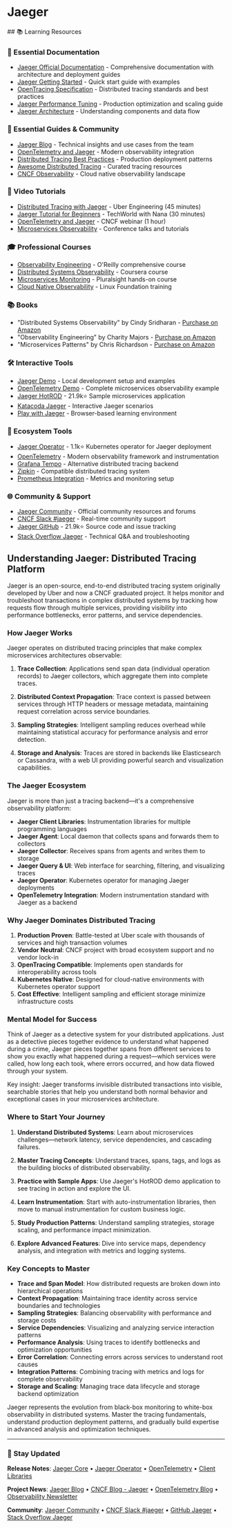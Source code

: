 # Jaeger

<GitHubButtons />
## 📚 Learning Resources

### 📖 Essential Documentation
- [Jaeger Official Documentation](https://www.jaegertracing.io/docs/) - Comprehensive documentation with architecture and deployment guides
- [Jaeger Getting Started](https://www.jaegertracing.io/docs/getting-started/) - Quick start guide with examples
- [OpenTracing Specification](https://opentracing.io/specification/) - Distributed tracing standards and best practices
- [Jaeger Performance Tuning](https://www.jaegertracing.io/docs/performance-tuning/) - Production optimization and scaling guide
- [Jaeger Architecture](https://www.jaegertracing.io/docs/architecture/) - Understanding components and data flow

### 📝 Essential Guides & Community
- [Jaeger Blog](https://medium.com/jaegertracing) - Technical insights and use cases from the team
- [OpenTelemetry and Jaeger](https://opentelemetry.io/docs/reference/specification/trace/jaeger/) - Modern observability integration
- [Distributed Tracing Best Practices](https://www.jaegertracing.io/docs/best-practices/) - Production deployment patterns
- [Awesome Distributed Tracing](https://github.com/dgrijalva/awesome-distributed-tracing) - Curated tracing resources
- [CNCF Observability](https://www.cncf.io/blog/2018/08/02/tracing-jaeger/) - Cloud native observability landscape

### 🎥 Video Tutorials
- [Distributed Tracing with Jaeger](https://www.youtube.com/watch?v=cSiE4OrfBSI) - Uber Engineering (45 minutes)
- [Jaeger Tutorial for Beginners](https://www.youtube.com/watch?v=UNqilb9_zwY) - TechWorld with Nana (30 minutes)
- [OpenTelemetry and Jaeger](https://www.youtube.com/watch?v=_OXYCzwFd1Y) - CNCF webinar (1 hour)
- [Microservices Observability](https://www.youtube.com/results?search_query=jaeger+microservices+tracing) - Conference talks and tutorials

### 🎓 Professional Courses
- [Observability Engineering](https://learning.oreilly.com/library/view/observability-engineering/9781492076438/) - O'Reilly comprehensive course
- [Distributed Systems Observability](https://www.coursera.org/learn/distributed-systems-observability) - Coursera course
- [Microservices Monitoring](https://www.pluralsight.com/courses/microservices-monitoring) - Pluralsight hands-on course
- [Cloud Native Observability](https://training.linuxfoundation.org/training/observability-fundamentals/) - Linux Foundation training

### 📚 Books
- "Distributed Systems Observability" by Cindy Sridharan - [Purchase on Amazon](https://www.amazon.com/Distributed-Systems-Observability-Cindy-Sridharan/dp/1492033448)
- "Observability Engineering" by Charity Majors - [Purchase on Amazon](https://www.amazon.com/Observability-Engineering-Achieving-Production-Excellence/dp/1492076449)
- "Microservices Patterns" by Chris Richardson - [Purchase on Amazon](https://www.amazon.com/Microservices-Patterns-examples-Chris-Richardson/dp/1617294543)

### 🛠️ Interactive Tools
- [Jaeger Demo](https://www.jaegertracing.io/docs/getting-started/#all-in-one) - Local development setup and examples
- [OpenTelemetry Demo](https://opentelemetry.io/docs/demo/) - Complete microservices observability example
- [Jaeger HotROD](https://github.com/jaegertracing/jaeger/tree/main/examples/hotrod) - 21.9k⭐ Sample microservices application
- [Katacoda Jaeger](https://katacoda.com/jaegertracing) - Interactive Jaeger scenarios
- [Play with Jaeger](https://www.jaegertracing.io/docs/getting-started/#sample-app-hotrod) - Browser-based learning environment

### 🚀 Ecosystem Tools
- [Jaeger Operator](https://github.com/jaegertracing/jaeger-operator) - 1.1k⭐ Kubernetes operator for Jaeger deployment
- [OpenTelemetry](https://opentelemetry.io/) - Modern observability framework and instrumentation
- [Grafana Tempo](https://grafana.com/oss/tempo/) - Alternative distributed tracing backend
- [Zipkin](https://zipkin.io/) - Compatible distributed tracing system
- [Prometheus Integration](https://www.jaegertracing.io/docs/monitoring/) - Metrics and monitoring setup

### 🌐 Community & Support
- [Jaeger Community](https://www.jaegertracing.io/community/) - Official community resources and forums
- [CNCF Slack #jaeger](https://slack.cncf.io/) - Real-time community support
- [Jaeger GitHub](https://github.com/jaegertracing/jaeger) - 21.9k⭐ Source code and issue tracking
- [Stack Overflow Jaeger](https://stackoverflow.com/questions/tagged/jaeger) - Technical Q&A and troubleshooting

## Understanding Jaeger: Distributed Tracing Platform

Jaeger is an open-source, end-to-end distributed tracing system originally developed by Uber and now a CNCF graduated project. It helps monitor and troubleshoot transactions in complex distributed systems by tracking how requests flow through multiple services, providing visibility into performance bottlenecks, error patterns, and service dependencies.

### How Jaeger Works

Jaeger operates on distributed tracing principles that make complex microservices architectures observable:

1. **Trace Collection**: Applications send span data (individual operation records) to Jaeger collectors, which aggregate them into complete traces.

2. **Distributed Context Propagation**: Trace context is passed between services through HTTP headers or message metadata, maintaining request correlation across service boundaries.

3. **Sampling Strategies**: Intelligent sampling reduces overhead while maintaining statistical accuracy for performance analysis and error detection.

4. **Storage and Analysis**: Traces are stored in backends like Elasticsearch or Cassandra, with a web UI providing powerful search and visualization capabilities.

### The Jaeger Ecosystem

Jaeger is more than just a tracing backend—it's a comprehensive observability platform:

- **Jaeger Client Libraries**: Instrumentation libraries for multiple programming languages
- **Jaeger Agent**: Local daemon that collects spans and forwards them to collectors
- **Jaeger Collector**: Receives spans from agents and writes them to storage
- **Jaeger Query & UI**: Web interface for searching, filtering, and visualizing traces
- **Jaeger Operator**: Kubernetes operator for managing Jaeger deployments
- **OpenTelemetry Integration**: Modern instrumentation standard with Jaeger as a backend

### Why Jaeger Dominates Distributed Tracing

1. **Production Proven**: Battle-tested at Uber scale with thousands of services and high transaction volumes
2. **Vendor Neutral**: CNCF project with broad ecosystem support and no vendor lock-in
3. **OpenTracing Compatible**: Implements open standards for interoperability across tools
4. **Kubernetes Native**: Designed for cloud-native environments with Kubernetes operator support
5. **Cost Effective**: Intelligent sampling and efficient storage minimize infrastructure costs

### Mental Model for Success

Think of Jaeger as a detective system for your distributed applications. Just as a detective pieces together evidence to understand what happened during a crime, Jaeger pieces together spans from different services to show you exactly what happened during a request—which services were called, how long each took, where errors occurred, and how data flowed through your system.

Key insight: Jaeger transforms invisible distributed transactions into visible, searchable stories that help you understand both normal behavior and exceptional cases in your microservices architecture.

### Where to Start Your Journey

1. **Understand Distributed Systems**: Learn about microservices challenges—network latency, service dependencies, and cascading failures.

2. **Master Tracing Concepts**: Understand traces, spans, tags, and logs as the building blocks of distributed observability.

3. **Practice with Sample Apps**: Use Jaeger's HotROD demo application to see tracing in action and explore the UI.

4. **Learn Instrumentation**: Start with auto-instrumentation libraries, then move to manual instrumentation for custom business logic.

5. **Study Production Patterns**: Understand sampling strategies, storage scaling, and performance impact minimization.

6. **Explore Advanced Features**: Dive into service maps, dependency analysis, and integration with metrics and logging systems.

### Key Concepts to Master

- **Trace and Span Model**: How distributed requests are broken down into hierarchical operations
- **Context Propagation**: Maintaining trace identity across service boundaries and technologies
- **Sampling Strategies**: Balancing observability with performance and storage costs
- **Service Dependencies**: Visualizing and analyzing service interaction patterns
- **Performance Analysis**: Using traces to identify bottlenecks and optimization opportunities
- **Error Correlation**: Connecting errors across services to understand root causes
- **Integration Patterns**: Combining tracing with metrics and logs for complete observability
- **Storage and Scaling**: Managing trace data lifecycle and storage backend optimization

Jaeger represents the evolution from black-box monitoring to white-box observability in distributed systems. Master the tracing fundamentals, understand production deployment patterns, and gradually build expertise in advanced analysis and optimization techniques.

---

### 📡 Stay Updated

**Release Notes**: [Jaeger Core](https://github.com/jaegertracing/jaeger/releases) • [Jaeger Operator](https://github.com/jaegertracing/jaeger-operator/releases) • [OpenTelemetry](https://github.com/open-telemetry/opentelemetry-collector-contrib/releases) • [Client Libraries](https://www.jaegertracing.io/docs/client-libraries/)

**Project News**: [Jaeger Blog](https://medium.com/jaegertracing) • [CNCF Blog - Jaeger](https://www.cncf.io/blog/?_sft_projects=jaeger) • [OpenTelemetry Blog](https://opentelemetry.io/blog/) • [Observability Newsletter](https://o11y.news/)

**Community**: [Jaeger Community](https://www.jaegertracing.io/community/) • [CNCF Slack #jaeger](https://slack.cncf.io/) • [GitHub Jaeger](https://github.com/jaegertracing/jaeger) • [Stack Overflow Jaeger](https://stackoverflow.com/questions/tagged/jaeger)